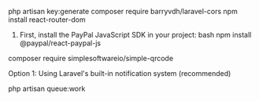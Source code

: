 
php artisan key:generate
composer require barryvdh/laravel-cors
npm install react-router-dom




1. First, install the PayPal JavaScript SDK in your project:
bash
npm install @paypal/react-paypal-js


composer require simplesoftwareio/simple-qrcode 

<!--  notifications  -->

Option 1: Using Laravel's built-in notification system (recommended)

php artisan queue:work